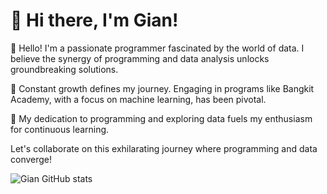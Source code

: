 # 👋 Hi there, I'm Gian!

👋 Hello! I'm a passionate programmer fascinated by the world of data. I believe the synergy of programming and data analysis unlocks groundbreaking solutions.

🌱 Constant growth defines my journey. Engaging in programs like Bangkit Academy, with a focus on machine learning, has been pivotal.

🚀 My dedication to programming and exploring data fuels my enthusiasm for continuous learning.

Let's collaborate on this exhilarating journey where programming and data converge!

<!-- GitHub stats from https://github.com/anuraghazra/github-readme-stats -->
![Gian GitHub stats](https://github-readme-stats.vercel.app/api?username=Gian-18&show_icons=true&theme=synthwave)<br/>

